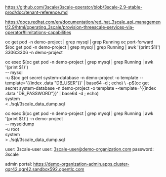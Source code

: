 https://github.com/3scale/3scale-operator/blob/3scale-2.9-stable-prod/doc/tenant-reference.md

https://docs.redhat.com/en/documentation/red_hat_3scale_api_management/2.9/html/operating_3scale/provision-threescale-services-via-operator#limitations-capabilities

oc get pod -n demo-project | grep mysql | grep Running
oc port-forward $(oc get pod -n demo-project | grep mysql | grep Running | awk '{print $1}') 3306:3306 -n demo-project

oc exec $(oc get pod -n demo-project | grep mysql | grep Running | awk '{print $1}') \
        -- mysql \
        -u $(oc get secret system-database -n demo-project -o template --template='{{index .data "DB_USER"}}' | base64 -d ; echo) \
        -p$(oc get secret system-database -n demo-project -o template --template='{{index .data "DB_PASSWORD"}}' | base64 -d ; echo) \
        system \
        < ./sql/3scale_data_dump.sql


oc exec $(oc get pod -n demo-project | grep mysql | grep Running | awk '{print $1}') -n demo-project \
        -- mysqldump \
        -u root \
        system \
        > ./sql/3scale_data_dump.sql

user: 3scale-user
user: 3scale-user@demo-organization.com
password: 3scale

admin portal: https://demo-organization-admin.apps.cluster-qqr42.qqr42.sandbox592.opentlc.com